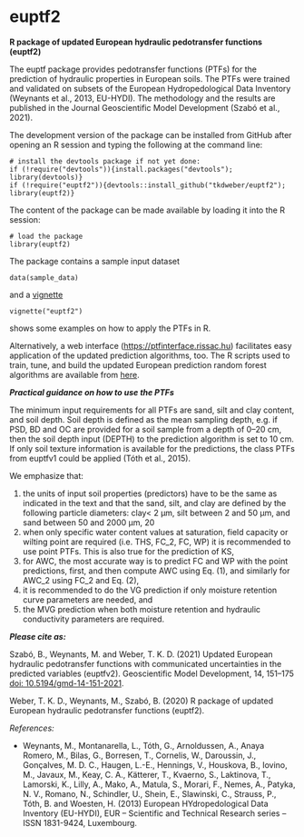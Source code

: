 # euptf2
**R package of updated European hydraulic pedotransfer functions (euptf2)**

The euptf package  provides  pedotransfer  functions  (PTFs) for  the  prediction  of  hydraulic  properties in  European  soils. The  PTFs  were  trained  and  validated  on  subsets  of  the  European  Hydropedological Data Inventory (Weynants et al., 2013, EU-HYDI). The methodology and the results are published in the Journal Geoscientific Model Development (Szabó et al., 2021).

The development version of the package can be installed from GitHub after opening an R session and typing the following at the command line:

```{r eval=FALSE}
# install the devtools package if not yet done:
if (!require("devtools")){install.packages("devtools"); library(devtools)}
if (!require("euptf2")){devtools::install_github("tkdweber/euptf2"); library(euptf2)}
```
The content of the package can be made available by loading it into the R session:

```{r eval=FALSE}
# load the package
library(euptf2)
```

The package contains a sample input dataset
```{r eval=FALSE}
data(sample_data)
```
and a [vignette](https://github.com/tkdweber/euptf2/tree/master/vignettes)
```{r eval=FALSE}
vignette("euptf2")
```
shows some examples on how to apply the PTFs in R. 

Alternatively, a web interface (https://ptfinterface.rissac.hu) facilitates easy application of the updated prediction algorithms, too. The R scripts used to train, tune, and build the updated European prediction random forest algorithms are available from [here](https://github.com/TothSzaboBrigitta/euptfv2).

***Practical guidance on how to use the PTFs***

The minimum input requirements for all PTFs are sand, silt and clay content, and soil depth. Soil depth is defined as the mean sampling depth, e.g. if PSD, BD and OC are provided for a soil sample from a depth of 0–20 cm, then the soil depth input (DEPTH) to the prediction algorithm is set to 10 cm.
If only soil texture information is available for the predictions, the class PTFs from euptfv1 could be applied (Tóth et al., 2015).

We emphasize that:
1. the units of input soil properties (predictors) have to be the same as indicated in the text and that the sand, silt, and clay are defined by the following particle diameters: clay< 2 μm, silt between 2 and 50 μm, and sand between 50 and 2000 μm, 20
2. when only specific water content values at saturation, field capacity or wilting point are required (i.e. THS, FC_2, FC, WP) it is recommended to use point PTFs. This is also true for the prediction of KS,
3. for AWC, the most accurate way is to predict FC and WP with the point predictions, first, and then compute AWC using Eq. (1), and similarly for AWC_2 using FC_2 and Eq. (2),
4. it is recommended to do the VG prediction if only moisture retention curve parameters are needed, and
5. the MVG prediction when both moisture retention and hydraulic conductivity parameters are required.


***Please cite as:***

Szabó, B., Weynants, M. and Weber, T. K. D. (2021) Updated European hydraulic pedotransfer functions with communicated uncertainties in the predicted variables (euptfv2). Geoscientific Model Development, 14, 151–175 [doi: 10.5194/gmd-14-151-2021](https://doi.org/10.5194/gmd-14-151-2021).

Weber, T. K. D., Weynants, M., Szabó, B. (2020) R package of updated European hydraulic pedotransfer functions (euptf2).


*References:*

* Weynants, M., Montanarella, L., Tóth, G., Arnoldussen, A., Anaya Romero, M., Bilas, G., Borresen, T., Cornelis, W., Daroussin, J., Gonçalves, M. D. C., Haugen, L.-E., Hennings, V., Houskova, B., Iovino, M., Javaux, M., Keay, C. A., Kätterer, T., Kvaerno, S., Laktinova, T., Lamorski, K., Lilly, A., Mako, A., Matula, S., Morari, F., Nemes, A., Patyka, N. V., Romano, N., Schindler, U., Shein, E., Slawinski, C., Strauss, P., Tóth, B. and Woesten, H. (2013) European HYdropedological Data Inventory (EU-HYDI), EUR – Scientific and Technical Research series – ISSN 1831-9424, Luxembourg.

